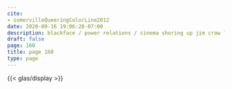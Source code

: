 ```yaml
---
cite:
- somervilleQueeringColorLine2012
date: 2020-09-16 19:06:20-07:00
description: blackface / power relations / cinema shoring up jim crow laws
draft: false
page: 160
title: page 160
type: page
---
```


{{< glas/display >}}